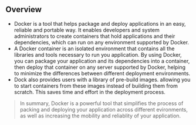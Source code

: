 ## Overview

- Docker is a tool that helps package and deploy applications in an easy, reliable and portable way. It enables developers and system administrators to create containers that hold applications and their dependencies, which can run on any environment supported by Docker.
- A Docker container is an isolated environment that contains all the libraries and tools necessary to run you application. By using Docker, you can package your application and its dependencies into a container, then deploy that container on any server supported by Docker, helping to minimize the differences between different deployment environments.
- Dock also provides users with a library of pre-build images. allowing you to start containers from these images instead of building them from scratch. This saves time and effort in the deployment process.

> In summary, Docker is a powerful tool that simplifies the process of packing and deploying your application across different evironments, as well as increasing the mobility and reliablity of your application.
